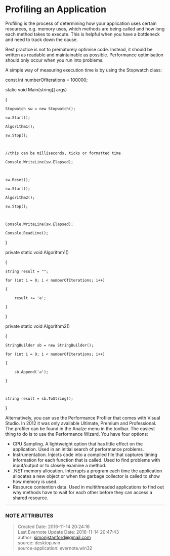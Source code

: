 # Profiling an Application

Profiling is the process of determining how your application uses certain
resources, e.g. memory uses, which methods are being called and how long each
method takes to execute. This is helpful when you have a bottleneck and need
to track down the cause.

  

Best practice is not to prematurely optimise code. Instead, it should be
written as readable and maintainable as possible. Performance optimisation
should only occur when you run into problems.

  

A simple way of measuring execution time is by using the Stopwatch class:

  

const int numberOfIterations = 100000;

  

static void Main(string[] args)

{

    Stopwatch sw = new Stopwatch();

    sw.Start();

    Algorithm1();

    sw.Stop();

  

    //this can be milliseconds, ticks or formatted time  

    Console.WriteLine(sw.Elapsed);

  

    sw.Reset();

    sw.Start();

    Algorithm2();

    sw.Stop();

  

    Console.WriteLine(sw.Elapsed);

    Console.ReadLine();

}

  

private static void Algorithm1()

{

    string result = "";

    for (int i = 0; i < numberOfIterations; i++)

    {

        result += 'a';

    }

}

  

private static void Algorithm2()

{

    StringBuilder sb = new StringBuilder();

    for (int i = 0; i < numberOfIterations; i++)

    {

        sb.Append('a');

    }

  

    string result = sb.ToString();

}

  

Alternatively, you can use the Performance Profiler that comes with Visual
Studio. In 2012 it was only available Ultimate, Premium and Professional. The
profiler can be found in the Analze menu in the toolbar. The easiest thing to
do is to use the Performance Wizard. You have four options:

  * CPU Sampling. A lightweight option that has little effect on the application. Used in an initial search of performance problems.
  * Instrumentation. Injects code into a compiled file that captures timing information for each function that is called. Used to find problems with input/output or to closely examine a method.
  * .NET memory allocation. Interrupts a program each time the application allocates a new object or when the garbage collector is called to show how memory is used.
  * Resource contention data. Used in multithreaded applications to find out why methods have to wait for each other before they can access a shared resource.


---
### NOTE ATTRIBUTES
>Created Date: 2016-11-14 20:24:16  
>Last Evernote Update Date: 2016-11-14 20:47:43  
>author: simonjstanford@gmail.com  
>source: desktop.win  
>source-application: evernote.win32  
<!--stackedit_data:
eyJoaXN0b3J5IjpbNDYyMjIxOTkyXX0=
-->